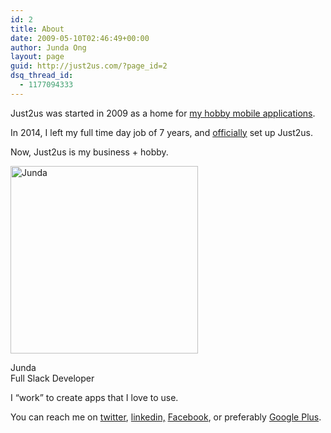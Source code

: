 ```yaml
---
id: 2
title: About
date: 2009-05-10T02:46:49+00:00
author: Junda Ong
layout: page
guid: http://just2us.com/?page_id=2
dsq_thread_id:
  - 1177094333
---
```

<p align="justify">
  Just2us was started in 2009 as a home for <a href="http://blog.just2us.com/apps/" onclick="__gaTracker('send', 'event', 'outbound-article', 'http://blog.just2us.com/apps/', 'my hobby mobile applications');" target="_blank">my hobby mobile applications</a>.
</p>

<p align="justify">
  In 2014, I left my full time day job of 7 years, and <a href="http://blog.just2us.com/2014/04/officially-launching-just2us-as-a-business/" onclick="__gaTracker('send', 'event', 'outbound-article', 'http://blog.just2us.com/2014/04/officially-launching-just2us-as-a-business/', 'officially');" target="_blank">officially</a> set up Just2us.
</p>

<p align="justify">
  Now, Just2us is my business + hobby.
</p>

<div id="attachment_983" style="width: 310px" class="wp-caption aligncenter">
  <a href="https://plus.google.com/+JundaOng/" onclick="__gaTracker('send', 'event', 'outbound-article', 'https://plus.google.com/+JundaOng/', '');" target="_blank"><img class="size-medium wp-image-983" alt="Junda" src="http://blog.just2us.com/wp-content/uploads/2009/05/luffy-jd-head-rounded-enhanced-300x300.png" width="300" height="300" srcset="http://blog.just2us.com/wp-content/uploads/2009/05/luffy-jd-head-rounded-enhanced-150x150.png 150w, http://blog.just2us.com/wp-content/uploads/2009/05/luffy-jd-head-rounded-enhanced-300x300.png 300w, http://blog.just2us.com/wp-content/uploads/2009/05/luffy-jd-head-rounded-enhanced-100x100.png 100w, http://blog.just2us.com/wp-content/uploads/2009/05/luffy-jd-head-rounded-enhanced-200x200.png 200w, http://blog.just2us.com/wp-content/uploads/2009/05/luffy-jd-head-rounded-enhanced-450x450.png 450w, http://blog.just2us.com/wp-content/uploads/2009/05/luffy-jd-head-rounded-enhanced-600x600.png 600w, http://blog.just2us.com/wp-content/uploads/2009/05/luffy-jd-head-rounded-enhanced.png 745w" sizes="(max-width: 300px) 100vw, 300px" /></a>
  
  <p class="wp-caption-text">
    Junda<br />Full Slack Developer
  </p>
</div>

<p align="justify">
  I &#8220;work&#8221; to create apps that I love to use.
</p>

You can reach me on <a href="http://twitter.com/samwize" onclick="__gaTracker('send', 'event', 'outbound-article', 'http://twitter.com/samwize', 'twitter');">twitter</a>, <a href="http://www.linkedin.com/in/junda" onclick="__gaTracker('send', 'event', 'outbound-article', 'http://www.linkedin.com/in/junda', 'linkedin,');">linkedin,</a> <a href="http://www.facebook.com/ongjunda" onclick="__gaTracker('send', 'event', 'outbound-article', 'http://www.facebook.com/ongjunda', 'Facebook');">Facebook</a>, or preferably <a href="https://plus.google.com/+JundaOng/" onclick="__gaTracker('send', 'event', 'outbound-article', 'https://plus.google.com/+JundaOng/', 'Google Plus');">Google Plus</a>.

<div style="font-size:0px;height:0px;line-height:0px;margin:0;padding:0;clear:both">
</div>